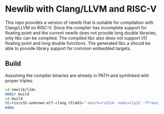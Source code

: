 # Newlib with Clang/LLVM and RISC-V

This repo provides a version of newlib that is suitable for compilation with Clang/LLVM on RISC-V.
Since the compiler has incomplete support for floating point and the current newlib does not provide long double libraries, only libc can be compiled.
The compiled libc also does not support I/O floating point and long double functions.
The generated libc.a should be able to provide library support for common embedded targets.

## Build

Assuming the compiler binaries are already in PATH and symlinked with proper triples.

```sh
cd newlib/libc
mkdir build
cd build
CC=riscv32-unknown-elf-clang CFLAGS="-march=rv32im -mabi=ilp32 -ffreestanding -Werror -g -I$PWD/../include --sysroot=$SPAREFS/gfe/sysroot32" LD=riscv32-unknown-elf-ld LDFLAGS="-fuse-ld=lld -mno-relax" RANLIB=llvm-ranlib AR=llvm-ar ../configure --build=riscv32-unknown-elf --prefix=$SPAREFS/gfe/sysroot32 --disable-newlib-io-float
make
```
